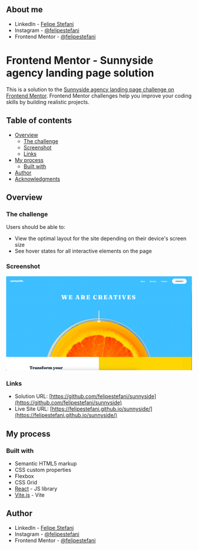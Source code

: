 ## About me

- LinkedIn - [Felipe Stefani](https://www.linkedin.com/in/felipe-stefani-a35185116/)
- Instagram - [@felipestefani](https://www.twitter.com/felipestefani)
- Frontend Mentor - [@felipestefani](https://www.frontendmentor.io/profile/felipestefani)


# Frontend Mentor - Sunnyside agency landing page solution

This is a solution to the [Sunnyside agency landing page challenge on Frontend Mentor](https://www.frontendmentor.io/challenges/sunnyside-agency-landing-page-7yVs3B6ef). Frontend Mentor challenges help you improve your coding skills by building realistic projects.

## Table of contents

- [Overview](#overview)
  - [The challenge](#the-challenge)
  - [Screenshot](#screenshot)
  - [Links](#links)
- [My process](#my-process)
  - [Built with](#built-with)
- [Author](#author)
- [Acknowledgments](#acknowledgments)


## Overview

### The challenge

Users should be able to:

- View the optimal layout for the site depending on their device's screen size
- See hover states for all interactive elements on the page

### Screenshot

![](./src/assets/home.png)


### Links

- Solution URL: [https://github.com/felipestefani/sunnyside](https://github.com/felipestefani/sunnyside)
- Live Site URL: [https://felipestefani.github.io/sunnyside/](https://felipestefani.github.io/sunnyside/)


## My process

### Built with

- Semantic HTML5 markup
- CSS custom properties
- Flexbox
- CSS Grid
- [React](https://reactjs.org/) - JS library
- [Vite.js](https://vitejs.dev) - Vite


## Author

- LinkedIn - [Felipe Stefani](https://www.linkedin.com/in/felipe-stefani-a35185116/)
- Instagram - [@felipestefani](https://www.twitter.com/felipestefani)
- Frontend Mentor - [@felipestefani](https://www.frontendmentor.io/profile/felipestefani)

